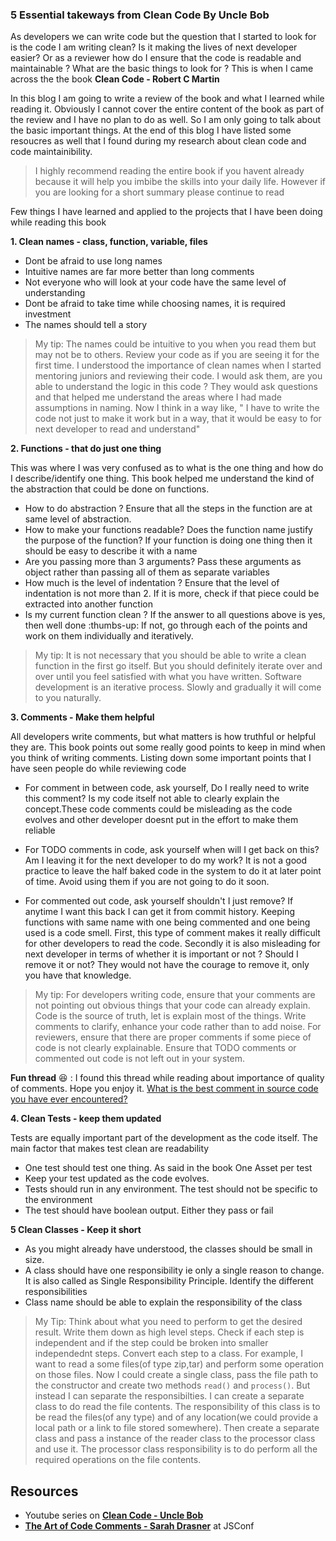 ### 5 Essential takeways from Clean Code By Uncle Bob

As developers we can write code but the question that I started to look for is the code I am writing clean? Is it making the lives of next developer easier? 
Or as a reviewer how do I ensure that the code is readable and maintainable ? What are the basic things to look for ? This is when I came across the the book **Clean Code - Robert C Martin**

In this blog I am going to write a review of the book and what I learned while reading it. Obviously I cannot cover the entire content of the book as part of the review and I have no plan to do as well. So I am only going to talk about the basic important things. At the end of this blog I have listed some resoucres as well that I found during my research about clean code and code maintainibility.

> I highly recommend reading the entire book if you havent already because it will help you imbibe the skills into your daily life. However if you are looking for a short summary please continue to read

Few things I have learned and applied to the projects that I have been doing while reading this book

**1. Clean names - class, function, variable, files**

- Dont be afraid to use long names
- Intuitive names are far more better than long comments
- Not everyone who will look at your code have the same level of understanding
- Dont be afraid to take time while choosing names, it is required investment
- The names should tell a story

> My tip: The names could be intuitive to you when you read them but may not be to others. Review your code as if you are seeing it for the first time. I understood the importance of clean names when I started mentoring juniors and reviewing their code. I would ask them, are you able to understand the logic in this code ? They would ask questions and that helped me understand the areas where I had made assumptions in naming. Now I think in a way like, " I have to write the code not just to make it work but in a way, that it would be easy to for next developer to read and understand" 

**2. Functions - that do just one thing**

This was where I was very confused as to what is the one thing and how do I describe/identify one thing. This book helped me understand the kind of the abstraction that could be done on functions.

 - How to do abstraction ? Ensure that all the steps in the function are at same level of abstraction.
 - How to make your functions readable? Does the function name justify the purpose of the function? If your function is doing one thing then it should be easy to describe it with a name
 - Are you passing more than 3 arguments? Pass these arguments as object rather than passing all of them as separate variables
 - How much is the level of indentation ? Ensure that the level of indentation is not more than 2. If it is more, check if that piece could be extracted into another function
 - Is my current function clean ? If the answer to all questions above is yes, then well done :thumbs-up: If not, go through each of the points and work on them individually and iteratively.


> My tip: It is not necessary that you should be able to write a clean function in the first go itself. But you should definitely iterate over and over until you feel satisfied with what you have written. Software development is an iterative process. Slowly and gradually it will come to you naturally.

**3. Comments - Make them helpful**

All developers write comments, but what matters is how truthful or helpful they are. This book points out some really good points to keep in mind when you think of writing comments. Listing down some important points that I have seen people do while reviewing code

 - For comment in between code, ask yourself, Do I really need to write this comment? Is my code itself not able to clearly explain the concept.These code comments could be misleading as the code evolves and other developer doesnt put in the effort to make them reliable

- For TODO comments in code, ask yourself when will I get back on this? Am I leaving it for the next developer to do my work? It is not a good practice to leave the half baked code in the system to do it at later point of time. Avoid using them if you are not going to do it soon.

- For commented out code, ask yourself shouldn't I just remove? If anytime I want this back I can get it from commit history. Keeping functions with same name with one being commented and one being used is a code smell. First, this type of comment makes it really difficult for other developers to read the code. Secondly it is also misleading for next developer in terms of whether it is important or not ? Should I remove it or not? They would not have the courage to remove it, only you have that knowledge.

> My tip: For developers writing code, ensure that your comments are not pointing out obvious things that your code can already explain. Code is the source of truth, let is explain most of the things. Write comments to clarify, enhance your code rather than to add noise. For reviewers, ensure that there are proper comments if some piece of code is not clearly explainable. Ensure that TODO comments or commented out code is not left out in your system.

 **Fun thread** :laughing: : I found this thread while reading about importance of quality of comments. Hope you enjoy it. [What is the best comment in source code you have ever encountered?](https://stackoverflow.com/questions/184618/what-is-the-best-comment-in-source-code-you-have-ever-encountered)

**4. Clean Tests - keep them updated**

Tests are equally important part of the development as the code itself. The main factor that makes test clean are readability

- One test should test one thing. As said in the book One Asset per test
- Keep your test updated as the code evolves.
- Tests should run in any environment. The test should not be specific to the environment
- The test should have boolean output. Either they pass or fail


**5 Clean Classes - Keep it short**

 - As you might already have understood, the classes should be small in size.
 - A class should have one responsibility ie only a single reason to change. It is also called as Single Responsibility Principle. Identify the different responsibilities
 - Class name should be able to explain the responsibility of the class
 
 > My Tip: Think about what you need to perform to get the desired result. Write them down as high level steps. Check if each step is independent and if the step could be broken into smaller independednt steps. Convert each step to a class. For example, I want to read a some files(of type zip,tar) and perform some operation on those files. Now I could create a single class, pass the file path to the constructor and create two methods `read()` and `process()`. But instead I can separate the responsibilties. I can create a separate class to do read the file contents. The responsibility of this class is to be read the files(of any type) and of any location(we could provide a local path or a link to file stored somewhere). Then create a separate class and pass a instance of the reader class to the processor class and use it. The processor class responsibility is to do perform all the required operations on the file contents. 


## Resources

- Youtube series on **[Clean Code - Uncle Bob](https://www.youtube.com/watch?v=7EmboKQH8lM)**
- **[The Art of Code Comments - Sarah Drasner](https://www.youtube.com/watch?v=yhF7OmuIILc)** at JSConf
